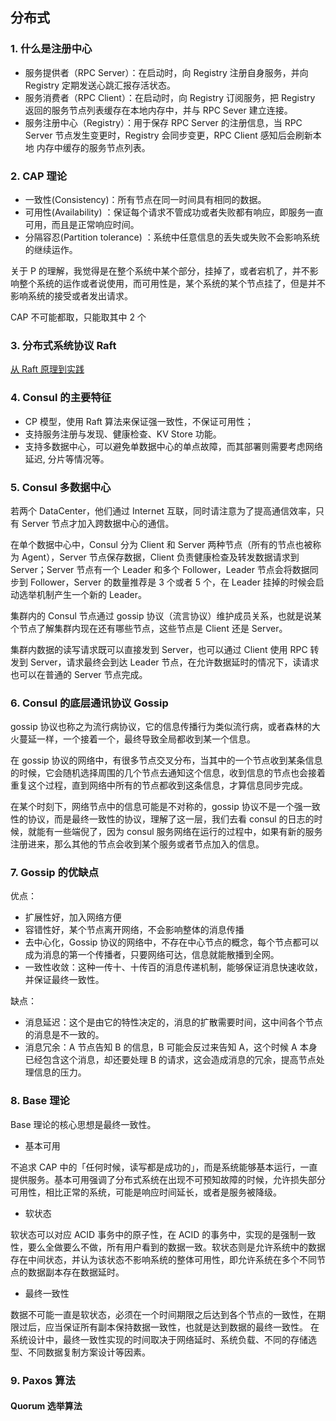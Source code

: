 ## 分布式

### 1. 什么是注册中心

- 服务提供者（RPC Server）：在启动时，向 Registry 注册自身服务，并向 Registry 定期发送心跳汇报存活状态。
- 服务消费者（RPC Client）：在启动时，向 Registry 订阅服务，把 Registry 返回的服务节点列表缓存在本地内存中，并与 RPC Sever 建立连接。
- 服务注册中心（Registry）：用于保存 RPC Server 的注册信息，当 RPC Server 节点发生变更时，Registry 会同步变更，RPC Client 感知后会刷新本地 内存中缓存的服务节点列表。

### 2. CAP 理论

- 一致性(Consistency)：所有节点在同一时间具有相同的数据。
- 可用性(Availability) ：保证每个请求不管成功或者失败都有响应，即服务一直可用，而且是正常响应时间。
- 分隔容忍(Partition tolerance) ：系统中任意信息的丢失或失败不会影响系统的继续运作。

关于 P 的理解，我觉得是在整个系统中某个部分，挂掉了，或者宕机了，并不影响整个系统的运作或者说使用，而可用性是，某个系统的某个节点挂了，但是并不影响系统的接受或者发出请求。

CAP 不可能都取，只能取其中 2 个

### 3. 分布式系统协议 Raft

[从 Raft 原理到实践](https://mp.weixin.qq.com/s?__biz=Mzg3OTU5NzQ1Mw==&mid=2247485759&idx=1&sn=41957e94a2c69426befafd373fbddcc5&chksm=cf034bddf874c2cb52a7aafea5cd194e70308c7d4ad74183db8a36d3747122be1c7a31b84ee3&token=179167416&lang=zh_CN#rd)

### 4. Consul 的主要特征

- CP 模型，使用 Raft 算法来保证强一致性，不保证可用性；
- 支持服务注册与发现、健康检查、KV Store 功能。
- 支持多数据中心，可以避免单数据中心的单点故障，而其部署则需要考虑网络延迟, 分片等情况等。

### 5. Consul 多数据中心

若两个 DataCenter，他们通过 Internet 互联，同时请注意为了提高通信效率，只有 Server 节点才加入跨数据中心的通信。

在单个数据中心中，Consul 分为 Client 和 Server 两种节点（所有的节点也被称为 Agent），Server 节点保存数据，Client 负责健康检查及转发数据请求到 Server；Server 节点有一个 Leader 和多个 Follower，Leader 节点会将数据同步到 Follower，Server 的数量推荐是 3 个或者 5 个，在 Leader 挂掉的时候会启动选举机制产生一个新的 Leader。

集群内的 Consul 节点通过 gossip 协议（流言协议）维护成员关系，也就是说某个节点了解集群内现在还有哪些节点，这些节点是 Client 还是 Server。

集群内数据的读写请求既可以直接发到 Server，也可以通过 Client 使用 RPC 转发到 Server，请求最终会到达 Leader 节点，在允许数据延时的情况下，读请求也可以在普通的 Server 节点完成。

### 6. Consul 的底层通讯协议 Gossip

gossip 协议也称之为流行病协议，它的信息传播行为类似流行病，或者森林的大火蔓延一样，一个接着一个，最终导致全局都收到某一个信息。

在 gossip 协议的网络中，有很多节点交叉分布，当其中的一个节点收到某条信息的时候，它会随机选择周围的几个节点去通知这个信息，收到信息的节点也会接着重复这个过程，直到网络中所有的节点都收到这条信息，才算信息同步完成。

在某个时刻下，网络节点中的信息可能是不对称的，gossip 协议不是一个强一致性的协议，而是最终一致性的协议，理解了这一层，我们去看 consul 的日志的时候，就能有一些端倪了，因为 consul 服务网络在运行的过程中，如果有新的服务注册进来，那么其他的节点会收到某个服务或者节点加入的信息。

### 7. Gossip 的优缺点

优点：

- 扩展性好，加入网络方便
- 容错性好，某个节点离开网络，不会影响整体的消息传播
- 去中心化，Gossip 协议的网络中，不存在中心节点的概念，每个节点都可以成为消息的第一个传播者，只要网络可达，信息就能散播到全网。
- 一致性收敛：这种一传十、十传百的消息传递机制，能够保证消息快速收敛，并保证最终一致性。

缺点：

- 消息延迟：这个是由它的特性决定的，消息的扩散需要时间，这中间各个节点的消息是不一致的。
- 消息冗余：A 节点告知 B 的信息，B 可能会反过来告知 A，这个时候 A 本身已经包含这个消息，却还要处理 B 的请求，这会造成消息的冗余，提高节点处理信息的压力。

### 8. Base 理论

Base 理论的核心思想是最终一致性。

- 基本可用

不追求 CAP 中的「任何时候，读写都是成功的」，而是系统能够基本运行，一直提供服务。基本可用强调了分布式系统在出现不可预知故障的时候，允许损失部分可用性，相比正常的系统，可能是响应时间延长，或者是服务被降级。

- 软状态

软状态可以对应 ACID 事务中的原子性，在 ACID 的事务中，实现的是强制一致性，要么全做要么不做，所有用户看到的数据一致。软状态则是允许系统中的数据存在中间状态，并认为该状态不影响系统的整体可用性，即允许系统在多个不同节点的数据副本存在数据延时。

- 最终一致性

数据不可能一直是软状态，必须在一个时间期限之后达到各个节点的一致性，在期限过后，应当保证所有副本保持数据一致性，也就是达到数据的最终一致性。 在系统设计中，最终一致性实现的时间取决于网络延时、系统负载、不同的存储选型、不同数据复制方案设计等因素。

### 9. Paxos 算法

#### Quorum 选举算法
